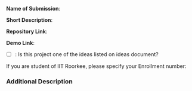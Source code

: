 **Name of Submission**: 

**Short Description**:

**Repository Link**:

**Demo Link**:

- [ ] : Is this project one of the ideas listed on ideas document?

If you are student of IIT Roorkee, please specify your Enrollment number: 

### Additional Description

